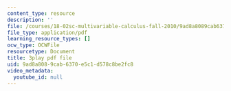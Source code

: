 ```yaml
---
content_type: resource
description: ''
file: /courses/18-02sc-multivariable-calculus-fall-2010/9ad8a8089cab6370e5c1d578c8be2fc8_KnVNFj53Eq4.pdf
file_type: application/pdf
learning_resource_types: []
ocw_type: OCWFile
resourcetype: Document
title: 3play pdf file
uid: 9ad8a808-9cab-6370-e5c1-d578c8be2fc8
video_metadata:
  youtube_id: null
---
```

